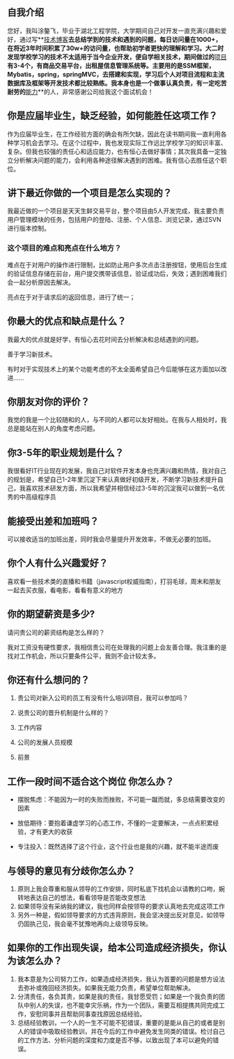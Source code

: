 ## 自我介绍

您好，我叫涂鏊飞，毕业于湖北工程学院，大学期间自己对开发一直充满兴趣和爱好，通过写**<u>技术博客</u>**去总结学到的技术和遇到的问题，每日访问量在1000+，在将近3年时间积累了30w+的访问量，也帮助初学者更快的理解和学习。大二时发现学校学习的技术不太适用于当今企业开发，便自学相关技术，期间做过的**<u>项目</u>**有3-4个，有商品交易平台，出租屋信息管理系统等。主要用的是SSM框架，Mybatis，spring，springMVC，去搭建和实现，学习后个人对项目流程和主流数据库及框架等开发技术都比较熟练。我本身也是一个做事认真负责，有一定吃苦耐劳的**<u>能力</u>**的人，非常感谢公司给我这个面试机会！



## 你是应届毕业生，缺乏经验，如何能胜任这项工作？

作为应届毕业生，在工作经验方面的确会有所欠缺，因此在读书期间我一直利用各种学习机会去学习。在这个过程中，我也发现实际工作远比学校学习的知识丰富、复杂。但我也较强的责任心和适应能力，也有恒心去做好事情；其次我具备一定独立分析解决问题的能力，会利用各种途径解决遇到的困难。我有信心去胜任这个职位。



## 讲下最近你做的一个项目是怎么实现的？

我最近做的一个项目是天天生鲜交易平台，整个项目由5人开发完成，我主要负责用户管理模块的任务，包括用户的登陆、注册、个人信息、浏览记录，通过SVN进行版本控制。

### 这个项目的难点和亮点在什么地方？

难点在于对用户的操作进行限制，比如防止用户多次点击注册按钮，使用后台生成的验证信息存储在前台，用户提交携带该信息，验证成功后，失效；遇到困难我们会一起分析原因去解决。

亮点在于对于请求后的返回信息，进行了统一；



## 你最大的优点和缺点是什么？

我最大的优点就是好学，有恒心去花时间去分析解决和总结遇到的问题。

善于学习新技术。

有时对于实现技术上的某个功能考虑的不太全面希望自己今后能够在这方面加以改进......



## **你朋友对你的评价？**

我觉的我是一个比较随和的人，与不同的人都可以友好相处。在我与人相处时，我总是能站在别人的角度考虑问题。

## 你3-5年的职业规划是什么？

我很看好IT行业现在的发展，我自己对软件开发本身也充满兴趣和热情，我对自己的规划是，希望自己1-2年里沉淀下来认真做好初级开发，不断学习新技术提升自己，我喜欢技术研发方面，所以我希望并相信经过3-5年的沉淀我可以做到一名优秀的中高级程序员



## 能接受出差和加班吗？

可以接收适当的加班出差，同时我会尽量提升开发效率，不做无必要的加班。



## 你个人有什么兴趣爱好？

喜欢看一些技术类的直播和书籍（javascript权威指南），打羽毛球，周末和朋友一起去买衣服，看电影，看看有意义的地方



## 你的期望薪资是多少?

请问贵公司的薪资结构是怎么样的？

我对工资没有硬性要求，我相信贵公司在处理我的问题上会友善合理。我注重的是找对工作机会，所以只要条件公平，我则不会计较太多。



## 你还有什么想问的？

1. 贵公司对新入公司的员工有没有什么培训项目，我可以参加吗？

2. 说贵公司的晋升机制是什么样的？

3. 工作内容

4. 公司的发展人员规模

5. 前景



## **工作一段时间不适合这个岗位 你怎么办？**

+ 摆脱焦虑：不能因为一时的失败而挫败，不可能一蹴而就，多总结需要改变的因素

+ 放低期待：要抱着谦虚学习的心态工作，不懂的一定要解决，一点点积累经验，才有更大的收获
+ 专注投入：既然选择了这个行业，这个行业也是我的兴趣，就不能半途而废

## **与领导的意见有分歧你怎么办？**

1. 原则上我会尊重和服从领导的工作安排，同时私底下找机会以请教的口吻，婉转地表达自己的想法，看看领导是否能改变想法
2. 如果领导没有采纳我的建议，我也同样会按领导的要求认真地去完成这项工作
3. 另外一种是，假如领导要求的方式违背原则，我会坚决提出反对意见，如领导仍固执己见，我会毫不犹豫地再向上级领导反映。

## **如果你的工作出现失误，给本公司造成经济损失，你认为该怎么办？**

1. 我本意是为公司努力工作，如果造成经济损失，我认为首要的问题是想方设法去弥补或挽回经济损失。如果我无能力负责，希望单位帮助解决。
2. 分清责任，各负其责，如果是我的责任，我甘愿受罚；如果是一个我负责的团队中别人的失误，也不能幸灾乐祸，作为一个团队，需要互相提携共同完成工作，安慰同事并且帮助同事查找原因总结经验。
3. 总结经验教训，一个人的一生不可能不犯错误，重要的是能从自己的或者是别人的错误中吸取经验教训，并在今后的工作中避免发生同类的错误。检讨自己的工作方法、分析问题的深度和力度是否不够，以致出现了本可以避免的错误。
